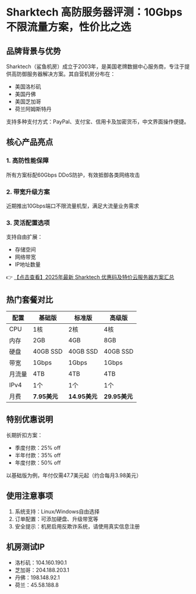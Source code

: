 # Sharktech 高防服务器评测：10Gbps 不限流量方案，性价比之选

## 品牌背景与优势

Sharktech（鲨鱼机房）成立于2003年，是美国老牌数据中心服务商，专注于提供高防御服务器解决方案。其自营机房分布在：

- 美国洛杉矶
- 美国丹佛
- 美国芝加哥
- 荷兰阿姆斯特丹

支持多种支付方式：PayPal、支付宝、信用卡及加密货币，中文界面操作便捷。

## 核心产品亮点

### 1. 高防性能保障
所有方案标配60Gbps DDoS防护，有效抵御各类网络攻击

### 2. 带宽升级方案
近期推出10Gbps端口不限流量机型，满足大流量业务需求

### 3. 灵活配置选项
支持自由扩展：
- 存储空间
- 网络带宽
- IP地址数量

👉 [【点击查看】2025年最新 Sharktech 优惠码及特价云服务器方案汇总](https://bit.ly/Sharktech)

## 热门套餐对比

| 配置        | 基础版              | 标准版              | 高级版              |
|-------------|---------------------|---------------------|---------------------|
| CPU         | 1核                 | 2核                 | 4核                 |
| 内存        | 2GB                 | 4GB                 | 8GB                 |
| 硬盘        | 40GB SSD            | 40GB SSD            | 40GB SSD            |
| 带宽        | 1Gbps               | 1Gbps               | 1Gbps               |
| 月流量      | 4TB                 | 4TB                 | 4TB                 |
| IPv4        | 1个                 | 1个                 | 1个                 |
| 月费        | **7.95美元**        | **14.95美元**       | **29.95美元**       |

## 特别优惠说明

长期折扣方案：
- 季度付款：25% off
- 半年付款：35% off
- 年度付款：50% off

以基础版为例，年付仅需47.7美元起（约合每月3.98美元）

## 使用注意事项

1. 系统支持：Linux/Windows自由选择
2. 订单配置：可添加硬盘、升级带宽等
3. 安全提示：机房启用反欺诈系统，请使用真实信息注册

## 机房测试IP

- 洛杉矶：104.160.190.1
- 芝加哥：204.188.203.1
- 丹佛：198.148.92.1
- 荷兰：45.58.188.8